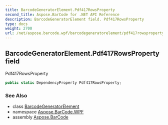 ```yaml
---
title: BarcodeGeneratorElement.Pdf417RowsProperty
second_title: Aspose.BarCode for .NET API Reference
description: BarcodeGeneratorElement field. Pdf417RowsProperty
type: docs
weight: 2700
url: /net/aspose.barcode.wpf/barcodegeneratorelement/pdf417rowsproperty/
---
```

## BarcodeGeneratorElement.Pdf417RowsProperty field

Pdf417RowsProperty

```csharp
public static DependencyProperty Pdf417RowsProperty;
```

### See Also

* class [BarcodeGeneratorElement](../)
* namespace [Aspose.BarCode.WPF](../../barcodegeneratorelement/)
* assembly [Aspose.BarCode](../../../)


